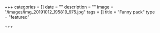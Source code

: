 +++
categories = []
date = ""
description = ""
image = "/images/img_20191012_195819_975.jpg"
tags = []
title = "Fanny pack"
type = "featured"

+++
